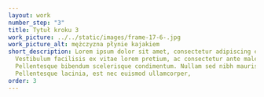 ```yaml
---
layout: work
number_step: "3"
title: Tytuł kroku 3
work_picture: ../../static/images/frame-17-6-.jpg
work_picture_alt: mężczyzna płynie kajakiem
short_description: Lorem ipsum dolor sit amet, consectetur adipiscing elit.
  Vestibulum facilisis ex vitae lorem pretium, ac consectetur ante malesuada.
  Pellentesque bibendum scelerisque condimentum. Nullam sed nibh mauris.
  Pellentesque lacinia, est nec euismod ullamcorper,
order: 3
---
```


